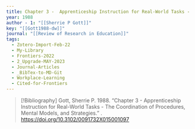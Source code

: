 ```yaml
---
title: Chapter 3 -  Apprenticeship Instruction for Real-World Tasks -  The Coordination of Procedures, Mental Models, and Strategies
year: 1988
author - 1: "[[Sherrie P Gott]]"
key: "[[Gott1988-dw]]"
journal: "[[Review of Research in Education]]"
tags:
  - Zotero-Import-Feb-22
  - My-Library
  - Frontiers-2022
  - 2_Upgrade-MAY-2023
  - Journal-Articles
  - _BibTex-to-MD-Git
  - Workplace-Learning
  - Cited-for-Frontiers
---
```


> [!Bibliography]
> Gott, Sherrie P. 1988. “Chapter 3 -  Apprenticeship Instruction for Real-World Tasks -  The Coordination of Procedures, Mental Models, and Strategies.” . https://doi.org/10.3102/0091732X015001097